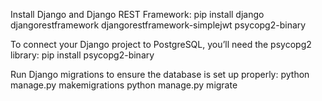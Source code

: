 Install Django and Django REST Framework:
pip install django djangorestframework djangorestframework-simplejwt psycopg2-binary


To connect your Django project to PostgreSQL, you’ll need the psycopg2 library:
pip install psycopg2-binary

Run Django migrations to ensure the database is set up properly:
python manage.py makemigrations
python manage.py migrate


